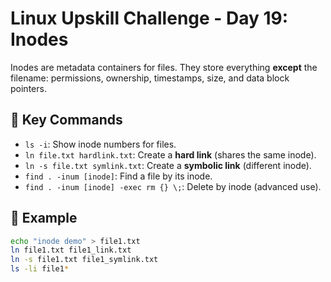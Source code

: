 # Linux Upskill Challenge - Day 19: Inodes

Inodes are metadata containers for files. They store everything **except** the filename: permissions, ownership, timestamps, size, and data block pointers.

## 🔧 Key Commands

- `ls -i`: Show inode numbers for files.
- `ln file.txt hardlink.txt`: Create a **hard link** (shares the same inode).
- `ln -s file.txt symlink.txt`: Create a **symbolic link** (different inode).
- `find . -inum [inode]`: Find a file by its inode.
- `find . -inum [inode] -exec rm {} \;`: Delete by inode (advanced use).

## 🧪 Example

```bash
echo "inode demo" > file1.txt
ln file1.txt file1_link.txt
ln -s file1.txt file1_symlink.txt
ls -li file1*
